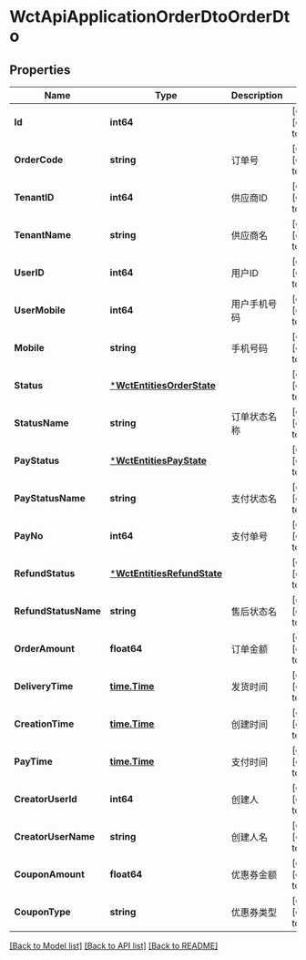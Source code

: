 # WctApiApplicationOrderDtoOrderDto

## Properties
Name | Type | Description | Notes
------------ | ------------- | ------------- | -------------
**Id** | **int64** |  | [optional] [default to null]
**OrderCode** | **string** | 订单号 | [optional] [default to null]
**TenantID** | **int64** | 供应商ID | [optional] [default to null]
**TenantName** | **string** | 供应商名 | [optional] [default to null]
**UserID** | **int64** | 用户ID | [optional] [default to null]
**UserMobile** | **int64** | 用户手机号码 | [optional] [default to null]
**Mobile** | **string** | 手机号码 | [optional] [default to null]
**Status** | [***WctEntitiesOrderState**](WCT.Entities.OrderState.md) |  | [optional] [default to null]
**StatusName** | **string** | 订单状态名称 | [optional] [default to null]
**PayStatus** | [***WctEntitiesPayState**](WCT.Entities.PayState.md) |  | [optional] [default to null]
**PayStatusName** | **string** | 支付状态名 | [optional] [default to null]
**PayNo** | **int64** | 支付单号 | [optional] [default to null]
**RefundStatus** | [***WctEntitiesRefundState**](WCT.Entities.RefundState.md) |  | [optional] [default to null]
**RefundStatusName** | **string** | 售后状态名 | [optional] [default to null]
**OrderAmount** | **float64** | 订单金额 | [optional] [default to null]
**DeliveryTime** | [**time.Time**](time.Time.md) | 发货时间 | [optional] [default to null]
**CreationTime** | [**time.Time**](time.Time.md) | 创建时间 | [optional] [default to null]
**PayTime** | [**time.Time**](time.Time.md) | 支付时间 | [optional] [default to null]
**CreatorUserId** | **int64** | 创建人 | [optional] [default to null]
**CreatorUserName** | **string** | 创建人名 | [optional] [default to null]
**CouponAmount** | **float64** | 优惠券金额 | [optional] [default to null]
**CouponType** | **string** | 优惠券类型 | [optional] [default to null]

[[Back to Model list]](../README.md#documentation-for-models) [[Back to API list]](../README.md#documentation-for-api-endpoints) [[Back to README]](../README.md)

